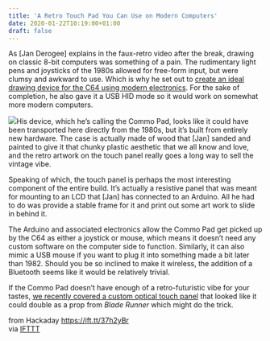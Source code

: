 ```yaml
---
title: 'A Retro Touch Pad You Can Use on Modern Computers'
date: 2020-01-22T10:19:00+01:00
draft: false
---
```


As \[Jan Derogee\] explains in the faux-retro video after the break, drawing on classic 8-bit computers was something of a pain. The rudimentary light pens and joysticks of the 1980s allowed for free-form input, but were clumsy and awkward to use. Which is why he set out to [create an ideal drawing device for the C64 using modern electronics](http://home.kpn.nl/bderogee1980/projects/COMMO_PAD/COMMO_PAD.htm). For the sake of completion, he also gave it a USB HID mode so it would work on somewhat more modern computers.

[![](https://hackaday.com/wp-content/uploads/2020/01/commo_detail.jpg?w=400)](https://hackaday.com/wp-content/uploads/2020/01/commo_detail.jpg)His device, which he’s calling the Commo Pad, looks like it could have been transported here directly from the 1980s, but it’s built from entirely new hardware. The case is actually made of wood that \[Jan\] sanded and painted to give it that chunky plastic aesthetic that we all know and love, and the retro artwork on the touch panel really goes a long way to sell the vintage vibe.

Speaking of which, the touch panel is perhaps the most interesting component of the entire build. It’s actually a resistive panel that was meant for mounting to an LCD that \[Jan\] has connected to an Arduino. All he had to do was provide a stable frame for it and print out some art work to slide in behind it.

The Arduino and associated electronics allow the Commo Pad get picked up by the C64 as either a joystick or mouse, which means it doesn’t need any custom software on the computer side to function. Similarly, it can also mimic a USB mouse if you want to plug it into something made a bit later than 1982. Should you be so inclined to make it wireless, the addition of a Bluetooth seems like it would be relatively trivial.

If the Commo Pad doesn’t have enough of a retro-futuristic vibe for your tastes, [we recently covered a custom optical touch panel](https://hackaday.com/2019/10/06/building-a-cyberpunk-multi-touch-input-device/) that looked like it could double as a prop from _Blade Runner_ which might do the trick.

  
  
from Hackaday https://ift.tt/37h2yBr  
via [IFTTT](https://ifttt.com/?ref=da&site=blogger)